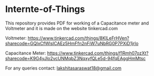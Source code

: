 # Internte-of-Things
This repository provides PDF for working of a Capacitance meter and Voltmeter and it is made on the website tinkercad.com

Voltmeter:  https://www.tinkercad.com/things/8KlLeFrHVen?sharecode=GQlxCfWlsICAEz5HmFfn2nFiW7uNbRG0P7PXiD1jrlo

Capacitance Meter: https://www.tinkercad.com/things/f1Rmh07ozXt?sharecode=K9G4yJlo2vcUNMqbZ3NqxyfQLe5d-94fqEAggHmMtsc

For any queries contact: lakshitasaraswat18@gmail.com
